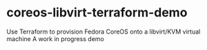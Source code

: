 # coreos-libvirt-terraform-demo
Use Terraform to provision Fedora CoreOS onto a libvirt/KVM virtual machine
A work in progress demo
